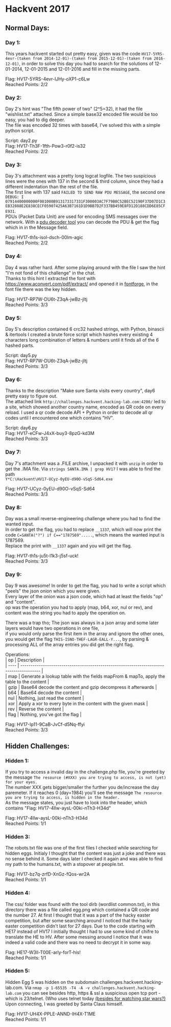 # Hackvent 2017  
## Normal Days:  
### Day 1:  
This years hackvent started out pretty easy, given was the code `HV17-5YRS-4evr-(taken from 2014-12-01)-(taken from 2015-12-01)-(taken from 2016-12-01)`,
in order to solve this day you had to search for the solutions of 12-01-2014, 12-01-2015 and 12-01-2016 and fill in the missing parts.
  
Flag: HV17-5YRS-4evr-IJHy-oXP1-c6Lw  
Reached Points: 2/2

### Day 2:  
Day 2's hint was "The fifth power of two" (2^5=32), it had the file "wishlist.txt" attached.
Since a simple base32 encoded file would be too easy, you had to dig deeper.  
The file was encoded 32 times with base64, I've solved this with a simple python script. 
  
Script: day2.py  
Flag: HV17-Th3F-1fth-Pow3-r0f2-is32  
Reached Points: 2/2

### Day 3:  
Day 3's attachment was a pretty long logcat logfile. The two suspicious lines were the ones with 137 in the second & third column, since they had a different indentation than the rest of the file.  
The first line with 137 said `FAILED TO SEND RAW PDU MESSAGE`, the second one `DEBUG: I 07914400000000F001000B913173317331F300003AC7F79B0C52BEC52190F37D07D1C3EB32888E2E838CECF05907425A63B7161D1D9BB7D2F337BB459E8FD12D188CDD6E85CFE931`.  
PDUs (Packet Data Unit) are used for encoding SMS messages over the network. With a [pdu decoder tool](https://www.diafaan.com/sms-tutorials/gsm-modem-tutorial/online-sms-pdu-decoder/) you can decode the PDU & get the flag which in in the Message field.
  
Flag: HV17-th1s-isol-dsch-00lm-agic  
Reached Points: 2/2

### Day 4:  
Day 4 was rather hard. After some playing around with the file I saw the hint "I'm not fond of this challenge" in the chat.  
Thanks to this hint I extracted the font with https://www.aconvert.com/pdf/extract/ and opened it in [fontforge](https://github.com/fontforge/fontforge), in the font file there was the key hidden.
  
Flag: HV17-RP7W-DU6t-Z3qA-jwBz-jItj  
Reached Points: 3/3

### Day 5:  
Day 5's description contained 6 crc32 hashed strings, with Python, binascii & itertools I created a brute force script which hashes every existing 4 characters long combination of letters & numbers until it finds all of the 6 hashed parts. 
  
Script: day5.py  
Flag: HV17-RP7W-DU6t-Z3qA-jwBz-jItj  
Reached Points: 3/3

### Day 6:  
Thanks to the description "Make sure Santa visits every country", day6 pretty easy to figure out.  
The attached link `http://challenges.hackvent.hacking-lab.com:4200/` led to a site, which showed another country name, encoded as QR code on every reload.
I used a qr code decode API + Python in order to decode all qr codes until I encountered one which contains "HV".  
  
Script: day6.py  
Flag: HV17-eCFw-J4xX-buy3-8pzG-kd3M  
Reached Points: 3/3

### Day 7:  
Day 7's attachment was a .FILE archive, I unpacked it with `unzip` in order to get the .IMA file. Via `strings SANTA.IMA | grep HV17` I was able to find the path  
`Y*C:\Hackvent\HV17-UCyz-0yEU-d90O-vSqS-Sd64.exe`
  
Flag: HV17-UCyz-0yEU-d90O-vSqS-Sd64  
Reached Points: 3/3

### Day 8:  
Day was a small reverse-engineering challenge where you had to find the wanted input.   
In order to get the flag, you had to replace `__1337`, which will now print the code `C=SANTA("?") if C=="1787569".....`, which means the wanted input is 1787569.  
Replace the print with `__1337` again and you will get the flag.
  
Flag: HV17-th1s-ju5t-l1k3-j5sf-uck!  
Reached Points: 3/3

### Day 9:  
Day 9 was awesome! In order to get the flag, you had to write a script which "peels" the json onion which you were given.  
Every layer of the onion was a json code, which had at least the fields "op" and "content".  
op was the operation you had to apply (map, b64, xor, nul or rev), and content was the string you had to apply the operation on.  

There was a trap tho; The json was always in a json array and some later layers would have two operations in one file,  
if you would only parse the first item in the array and ignore the other ones, you would get the flag `THIS-ISNO-THEF-LAGR-EALL-Y...`, by parsing & processing ALL of the array entries you did get the right flag.
    
Operations:  
| op   | Description                                                                             |  
| ---- | --------------------------------------------------------------------------------------- |  
| map  | Generate a lookup table with the fields mapFrom & mapTo, apply the table to the content |  
| gzip | Base64 decode the content and gzip decompress it afterwards                             |  
| b64  | Base64 decode the content                                                               |  
| nul  | Nothing, just read the content                                                          |  
| xor  | Apply a xor to every byte in the content with the given mask                            |  
| rev  | Reverse the content                                                                     |  
| flag | Nothing, you've got the flag                                                            |  

Flag: HV17-Ip11-9CaB-JvCf-d5Nq-ffyi  
Reached Points: 3/3

## Hidden Challenges:  
### Hidden 1:  
If you try to access a invalid day in the challenge.php file, you're greeted by the message
`The resource (#XXX) you are trying to access, is not (yet) for your eyes.`  
The number XXX gets bigger/smaller the further you de/increase the day paremeter. If it reaches 0 (day=1984) you'll see the message
`The resource you are trying to access, is hidden in the header.`  
As the message states, you just have to look into the header, which contains "Flag: HV17-4llw-aysL-00ki-nTh3-H34d" 
  
Flag: HV17-4llw-aysL-00ki-nTh3-H34d  
Reached Points: 1/1

### Hidden 3:  
The robots.txt file was one of the first files I checked while searching for hidden eggs. Initialy I thought that the content was just a joke and there was no sense behind it.
Some days later I checked it again and was able to find my path to the humans.txt, with a stopover at people.txt.

Flag: HV17-bz7q-zrfD-XnGz-fQos-wr2A  
Reached Points: 1/1

### Hidden 4:  
The css/ folder was found with the tool dirb (wordlist common.txt), in this directory there was a file called egg.png which contained a QR code and the number 27.
At first I thought that it was a part of the hacky easter competition, but after some searching around I noticed that the hacky easter competition didn't last for 27 days. Due to the code starting with HE17 instead of HV17 I initially thought I had to use some kind of chifre to translate the HE to HV. After some messing around I notice that it was indeed a valid code and there was no need to decrypt it in some way.

Flag: HE17-W3ll-T00E-arly-forT-his!  
Reached Points: 1/1

### Hidden 5:  
Hidden Egg 5 was hidden on the subdomain challenges.hackvent.hacking-lab.com. Via `nmap -p 1-65535 -T4 -A -v challenges.hackvent.hacking-lab.com` 
you can see besides http, https & ssl a suspicious open tcp port - which is 23/telnet. (Who uses telnet today [(besides for watching star wars?)](http://blinkenlights.nl/services.html#starwars) Upon connecting, I was greeted by Santa Claus himself.
 
Flag: HV17-UH4X-PPLE-ANND-IH4X-T1ME  
Reached Points: 1/1

